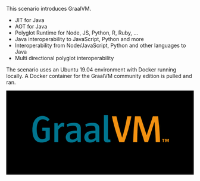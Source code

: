 This scenario introduces GraalVM.

* JIT for Java
* AOT for Java
* Polyglot Runtime for Node, JS, Python, R, Ruby, ...
* Java interoperability to JavaScript, Python and more 
* Interoperability from Node/JavaScript, Python and other languages to Java
* Multi directional polyglot interoperability

The scenario uses an Ubuntu 19.04 environment with Docker running locally. A Docker container for the GraalVM community edition is pulled and ran.

![](assets/graalvm-logo.png)

